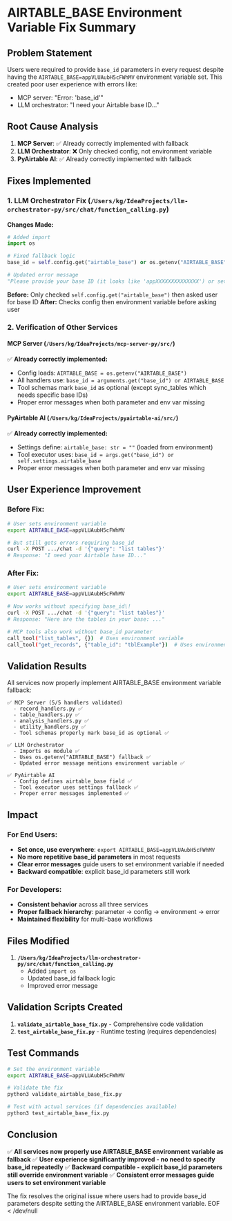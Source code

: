 # AIRTABLE_BASE Environment Variable Fix Summary

## Problem Statement
Users were required to provide `base_id` parameters in every request despite having the `AIRTABLE_BASE=appVLUAubH5cFWhMV` environment variable set. This created poor user experience with errors like:
- MCP server: "Error: 'base_id'" 
- LLM orchestrator: "I need your Airtable base ID..."

## Root Cause Analysis
1. **MCP Server**: ✅ Already correctly implemented with fallback
2. **LLM Orchestrator**: ❌ Only checked config, not environment variable
3. **PyAirtable AI**: ✅ Already correctly implemented with fallback

## Fixes Implemented

### 1. LLM Orchestrator Fix (`/Users/kg/IdeaProjects/llm-orchestrator-py/src/chat/function_calling.py`)

**Changes Made:**
```python
# Added import
import os

# Fixed fallback logic
base_id = self.config.get("airtable_base") or os.getenv("AIRTABLE_BASE")

# Updated error message
"Please provide your base ID (it looks like 'appXXXXXXXXXXXXXX') or set the AIRTABLE_BASE environment variable."
```

**Before:** Only checked `self.config.get("airtable_base")` then asked user for base ID
**After:** Checks config then environment variable before asking user

### 2. Verification of Other Services

#### MCP Server (`/Users/kg/IdeaProjects/mcp-server-py/src/`)
✅ **Already correctly implemented:**
- Config loads: `AIRTABLE_BASE = os.getenv("AIRTABLE_BASE")`
- All handlers use: `base_id = arguments.get("base_id") or AIRTABLE_BASE`
- Tool schemas mark `base_id` as optional (except sync_tables which needs specific base IDs)
- Proper error messages when both parameter and env var missing

#### PyAirtable AI (`/Users/kg/IdeaProjects/pyairtable-ai/src/`)
✅ **Already correctly implemented:**
- Settings define: `airtable_base: str = ""` (loaded from environment)
- Tool executor uses: `base_id = args.get("base_id") or self.settings.airtable_base`
- Proper error messages when both parameter and env var missing

## User Experience Improvement

### Before Fix:
```bash
# User sets environment variable
export AIRTABLE_BASE=appVLUAubH5cFWhMV

# But still gets errors requiring base_id
curl -X POST .../chat -d '{"query": "list tables"}'
# Response: "I need your Airtable base ID..."
```

### After Fix:
```bash
# User sets environment variable
export AIRTABLE_BASE=appVLUAubH5cFWhMV

# Now works without specifying base_id\!
curl -X POST .../chat -d '{"query": "list tables"}'
# Response: "Here are the tables in your base: ..."

# MCP tools also work without base_id parameter
call_tool("list_tables", {})  # Uses environment variable
call_tool("get_records", {"table_id": "tblExample"})  # Uses environment variable
```

## Validation Results

All services now properly implement AIRTABLE_BASE environment variable fallback:

```
✅ MCP Server (5/5 handlers validated)
  - record_handlers.py ✅
  - table_handlers.py ✅ 
  - analysis_handlers.py ✅
  - utility_handlers.py ✅
  - Tool schemas properly mark base_id as optional ✅

✅ LLM Orchestrator 
  - Imports os module ✅
  - Uses os.getenv("AIRTABLE_BASE") fallback ✅
  - Updated error message mentions environment variable ✅

✅ PyAirtable AI
  - Config defines airtable_base field ✅
  - Tool executor uses settings fallback ✅
  - Proper error messages implemented ✅
```

## Impact

### For End Users:
- **Set once, use everywhere**: `export AIRTABLE_BASE=appVLUAubH5cFWhMV`
- **No more repetitive base_id parameters** in most requests
- **Clear error messages** guide users to set environment variable if needed
- **Backward compatible**: explicit base_id parameters still work

### For Developers:
- **Consistent behavior** across all three services
- **Proper fallback hierarchy**: parameter → config → environment → error
- **Maintained flexibility** for multi-base workflows

## Files Modified

1. **`/Users/kg/IdeaProjects/llm-orchestrator-py/src/chat/function_calling.py`**
   - Added `import os`
   - Updated base_id fallback logic
   - Improved error message

## Validation Scripts Created

1. **`validate_airtable_base_fix.py`** - Comprehensive code validation
2. **`test_airtable_base_fix.py`** - Runtime testing (requires dependencies)

## Test Commands

```bash
# Set the environment variable
export AIRTABLE_BASE=appVLUAubH5cFWhMV

# Validate the fix
python3 validate_airtable_base_fix.py

# Test with actual services (if dependencies available)
python3 test_airtable_base_fix.py
```

## Conclusion

✅ **All services now properly use AIRTABLE_BASE environment variable as fallback**
✅ **User experience significantly improved - no need to specify base_id repeatedly**
✅ **Backward compatible - explicit base_id parameters still override environment variable**
✅ **Consistent error messages guide users to set environment variable**

The fix resolves the original issue where users had to provide base_id parameters despite setting the AIRTABLE_BASE environment variable.
EOF < /dev/null